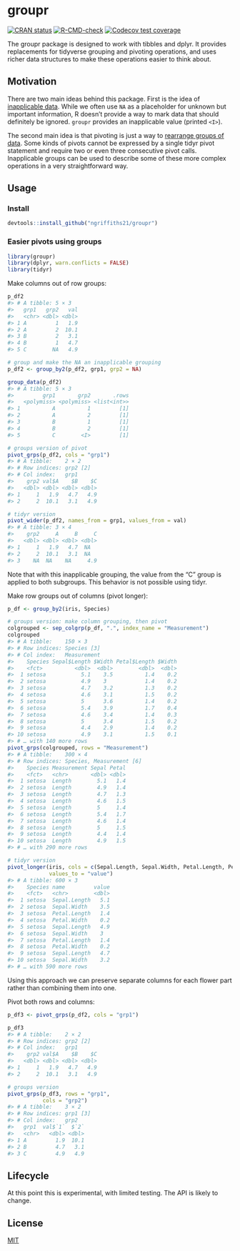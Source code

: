 
<!-- README.md is generated from README.Rmd. Please edit that file -->

# groupr

<!-- badges: start -->

[![CRAN
status](https://www.r-pkg.org/badges/version/groupr)](https://CRAN.R-project.org/package=groupr)
[![R-CMD-check](https://github.com/ngriffiths21/groupr/workflows/R-CMD-check/badge.svg)](https://github.com/ngriffiths21/groupr/actions?query=workflow%3AR-CMD-check)
[![Codecov test
coverage](https://codecov.io/gh/ngriffiths21/groupr/branch/master/graph/badge.svg)](https://app.codecov.io/gh/ngriffiths21/groupr?branch=master)

<!-- badges: end -->

The groupr package is designed to work with tibbles and dplyr. It
provides replacements for tidyverse grouping and pivoting operations,
and uses richer data structures to make these operations easier to think
about.

## Motivation

There are two main ideas behind this package. First is the idea of
[inapplicable
data](https://towardsdatascience.com/richer-missing-values-dea7377f5541).
While we often use `NA` as a placeholder for unknown but important
information, R doesn’t provide a way to mark data that should definitely
be ignored. `groupr` provides an inapplicable value (printed `<I>`).

The second main idea is that pivoting is just a way to [rearrange groups
of data](https://epinotes.netlify.app/post/pivoting/). Some kinds of
pivots cannot be expressed by a single tidyr pivot statement and require
two or even three consecutive pivot calls. Inapplicable groups can be
used to describe some of these more complex operations in a very
straightforward way.

## Usage

### Install

``` r
devtools::install_github("ngriffiths21/groupr")
```

### Easier pivots using groups

``` r
library(groupr)
library(dplyr, warn.conflicts = FALSE)
library(tidyr)
```

Make columns out of row groups:

``` r
p_df2
#> # A tibble: 5 × 3
#>   grp1   grp2   val
#>   <chr> <dbl> <dbl>
#> 1 A         1   1.9
#> 2 A         2  10.1
#> 3 B         2   3.1
#> 4 B         1   4.7
#> 5 C        NA   4.9

# group and make the NA an inapplicable grouping
p_df2 <- group_by2(p_df2, grp1, grp2 = NA)

group_data(p_df2)
#> # A tibble: 5 × 3
#>         grp1       grp2       .rows
#>   <polymiss> <polymiss> <list<int>>
#> 1          A          1         [1]
#> 2          A          2         [1]
#> 3          B          1         [1]
#> 4          B          2         [1]
#> 5          C        <I>         [1]

# groups version of pivot
pivot_grps(p_df2, cols = "grp1")
#> # A tibble:    2 × 2
#> # Row indices: grp2 [2]
#> # Col index:   grp1
#>    grp2 val$A    $B    $C
#>   <dbl> <dbl> <dbl> <dbl>
#> 1     1   1.9   4.7   4.9
#> 2     2  10.1   3.1   4.9

# tidyr version
pivot_wider(p_df2, names_from = grp1, values_from = val)
#> # A tibble: 3 × 4
#>    grp2     A     B     C
#>   <dbl> <dbl> <dbl> <dbl>
#> 1     1   1.9   4.7  NA  
#> 2     2  10.1   3.1  NA  
#> 3    NA  NA    NA     4.9
```

Note that with this inapplicable grouping, the value from the “C” group
is applied to both subgroups. This behavior is not possible using tidyr.

Make row groups out of columns (pivot longer):

``` r
p_df <- group_by2(iris, Species)

# groups version: make column grouping, then pivot
colgrouped <- sep_colgrp(p_df, ".", index_name = "Measurement")
colgrouped
#> # A tibble:    150 × 3
#> # Row indices: Species [3]
#> # Col index:   Measurement
#>    Species Sepal$Length $Width Petal$Length $Width
#>    <fct>          <dbl>  <dbl>        <dbl>  <dbl>
#>  1 setosa           5.1    3.5          1.4    0.2
#>  2 setosa           4.9    3            1.4    0.2
#>  3 setosa           4.7    3.2          1.3    0.2
#>  4 setosa           4.6    3.1          1.5    0.2
#>  5 setosa           5      3.6          1.4    0.2
#>  6 setosa           5.4    3.9          1.7    0.4
#>  7 setosa           4.6    3.4          1.4    0.3
#>  8 setosa           5      3.4          1.5    0.2
#>  9 setosa           4.4    2.9          1.4    0.2
#> 10 setosa           4.9    3.1          1.5    0.1
#> # … with 140 more rows
pivot_grps(colgrouped, rows = "Measurement")
#> # A tibble:    300 × 4
#> # Row indices: Species, Measurement [6]
#>    Species Measurement Sepal Petal
#>    <fct>   <chr>       <dbl> <dbl>
#>  1 setosa  Length        5.1   1.4
#>  2 setosa  Length        4.9   1.4
#>  3 setosa  Length        4.7   1.3
#>  4 setosa  Length        4.6   1.5
#>  5 setosa  Length        5     1.4
#>  6 setosa  Length        5.4   1.7
#>  7 setosa  Length        4.6   1.4
#>  8 setosa  Length        5     1.5
#>  9 setosa  Length        4.4   1.4
#> 10 setosa  Length        4.9   1.5
#> # … with 290 more rows

# tidyr version
pivot_longer(iris, cols = c(Sepal.Length, Sepal.Width, Petal.Length, Petal.Width),
             values_to = "value")
#> # A tibble: 600 × 3
#>    Species name         value
#>    <fct>   <chr>        <dbl>
#>  1 setosa  Sepal.Length   5.1
#>  2 setosa  Sepal.Width    3.5
#>  3 setosa  Petal.Length   1.4
#>  4 setosa  Petal.Width    0.2
#>  5 setosa  Sepal.Length   4.9
#>  6 setosa  Sepal.Width    3  
#>  7 setosa  Petal.Length   1.4
#>  8 setosa  Petal.Width    0.2
#>  9 setosa  Sepal.Length   4.7
#> 10 setosa  Sepal.Width    3.2
#> # … with 590 more rows
```

Using this approach we can preserve separate columns for each flower
part rather than combining them into one.

Pivot both rows and columns:

``` r
p_df3 <- pivot_grps(p_df2, cols = "grp1")

p_df3
#> # A tibble:    2 × 2
#> # Row indices: grp2 [2]
#> # Col index:   grp1
#>    grp2 val$A    $B    $C
#>   <dbl> <dbl> <dbl> <dbl>
#> 1     1   1.9   4.7   4.9
#> 2     2  10.1   3.1   4.9

# groups version
pivot_grps(p_df3, rows = "grp1",
           cols = "grp2")
#> # A tibble:    3 × 2
#> # Row indices: grp1 [3]
#> # Col index:   grp2
#>   grp1  val$`1`  $`2`
#>   <chr>   <dbl> <dbl>
#> 1 A         1.9  10.1
#> 2 B         4.7   3.1
#> 3 C         4.9   4.9
```

## Lifecycle

At this point this is experimental, with limited testing. The API is
likely to change.

## License

[MIT](https://choosealicense.com/licenses/mit/)
